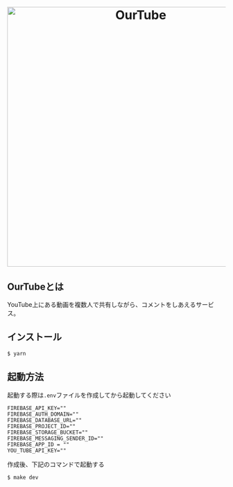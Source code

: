 <h1 align="center">
  <br />
  <img src="https://user-images.githubusercontent.com/47688057/108629834-1e32be80-74a5-11eb-945a-82dd7486139a.png" alt="OurTube" width="600">
</h1>

## OurTubeとは
YouTube上にある動画を複数人で共有しながら、コメントをしあえるサービス。

## インストール
```zsh
$ yarn
```

## 起動方法
起動する際は```.env```ファイルを作成してから起動してください
```.env
FIREBASE_API_KEY=""
FIREBASE_AUTH_DOMAIN=""
FIREBASE_DATABASE_URL=""
FIREBASE_PROJECT_ID=""
FIREBASE_STORAGE_BUCKET=""
FIREBASE_MESSAGING_SENDER_ID=""
FIREBASE_APP_ID = ""
YOU_TUBE_API_KEY=""
```
作成後、下記のコマンドで起動する
```zsh
$ make dev
```
